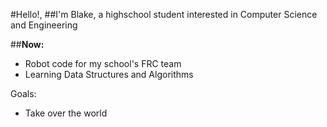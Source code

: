 #Hello!,
##I'm Blake, a highschool student interested in Computer Science and Engineering

##**Now:**
- Robot code for my school's FRC team
- Learning Data Structures and Algorithms

Goals:
- Take over the world
